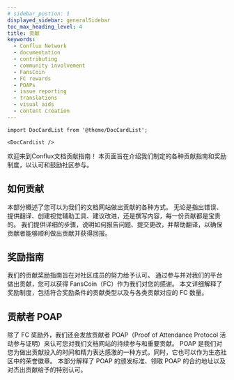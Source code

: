```yaml
---
# sidebar_postion: 1
displayed_sidebar: generalSidebar
toc_max_heading_level: 4
title: 贡献
keywords:
  - Conflux Network
  - documentation
  - contributing
  - community involvement
  - FansCoin
  - FC rewards
  - POAPs
  - issue reporting
  - translations
  - visual aids
  - content creation
---
```


```mdx-code-block
import DocCardList from '@theme/DocCardList';

<DocCardList />
```

欢迎来到Conflux文档贡献指南！ 本页面旨在介绍我们制定的各种贡献指南和奖励制度，以认可和鼓励社区参与。

## 如何贡献

本部分概述了您可以为我们的文档网站做出贡献的各种方式。 无论是指出错误、提供翻译、创建视觉辅助工具、建议改进，还是撰写内容，每一份贡献都是宝贵的。 我们提供详细的步骤，说明如何报告问题、提交更改，并帮助翻译，以确保贡献者能够顺利做出贡献并获得回报。

## 奖励指南

我们的贡献奖励指南旨在对社区成员的努力给予认可。 通过参与并对我们的平台做出贡献，您可以获得 FansCoin（FC）作为我们对您的感谢。 本文详细解释了奖励制度，包括符合奖励条件的贡献类型以及与各类贡献对应的 FC 数量。

## 贡献者 POAP

除了 FC 奖励外，我们还会发放贡献者 POAP（Proof of Attendance Protocol 活动参与证明）来认可您对我们文档网站的持续参与和重要贡献。 POAP 是我们对您为做出贡献投入的时间和精力表达感激的一种方式，同时，它也可以作为生态社区中的荣誉徽章。 本部分解释了 POAP 的颁发标准、领取 POAP 的合约地址以及对杰出贡献给予的特别认可。
